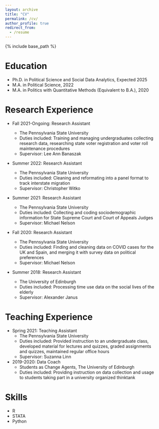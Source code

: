 ```yaml
---
layout: archive
title: "CV"
permalink: /cv/
author_profile: true
redirect_from:
  - /resume
---
```


{% include base_path %}

Education
======
* Ph.D. in Political Science and Social Data Analytics, Expected 2025
* M.A. in Political Science, 2022
* M.A. in Politics with Quantitative Methods (Equivalent to B.A.), 2020

Research Experience
======
* Fall 2021-Ongoing: Research Assistant
  * The Pennsylvania State University
  * Duties included: Training and managing undergraduates collecting research data, researching state voter registration and voter roll maintenance procedures
  * Supervisor: Lee Ann Banaszak

* Summer 2022: Research Assistant
  * The Pennsylvania State University
  * Duties included: Cleaning and reformating into a panel format to track interstate migration
  * Supervisor: Christopher Witko

* Summer 2021: Research Assistant
  * The Pennsylvania State University
  * Duties included: Collecting and coding sociodemographic information for State Supreme Court and Court of Appeals Judges
  * Supervisor: Michael Nelson

* Fall 2020: Research Assistant
  * The Pennsylvania State University
  * Duties included: Finding and cleaning data on COVID cases for the UK and Spain, and merging it with survey data on political preferences
  * Supervisor: Michael Nelson

* Summer 2018: Research Assistant
  * The University of Edinburgh
  * Duties included: Processing time use data on the social lives of the elderly
  * Supervisor: Alexander Janus

Teaching Experience
======
* Spring 2021: Teaching Assistant
  * The Pennsylvania State University
  * Duties included: Provided instruction to an undergraduate class, developed material for lectures and quizzes, graded assignments and quizzes, maintained regular office hours
  * Supervisor: Suzanna Linn
* 2019-2020: Data Coach
  * Students as Change Agents, The University of Edinburgh
  * Duties included: Providing instruction on data collection and usage to students taking part in a university organized thinktank
  
Skills
======
* R
* STATA
* Python

